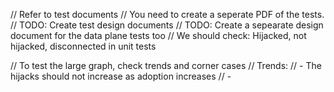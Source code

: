 // Refer to test documents
// You need to create a seperate PDF of the tests.
// TODO: Create test design documents
// TODO: Create a sepearate design document for the data plane tests too
// We should check: Hijacked, not hijacked, disconnected in unit tests

// To test the large graph, check trends and corner cases
// Trends: 
// - The hijacks should not increase as adoption increases
// - 